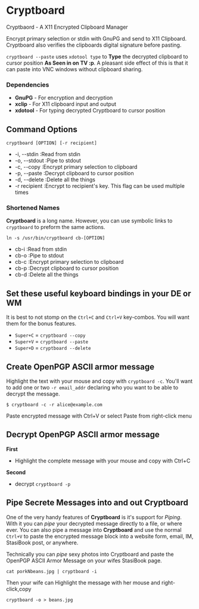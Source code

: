 Cryptboard
==========

Cryptbaord - A X11 Encrypted Clipboard Manager


Encrypt primary selection or stdin with GnuPG and send to X11 Clipboard. Cryptboard also verifies the clipboards digital signature before pasting.

`cryptboard --paste` uses `xdotool type` to **Type** the decrypted clipboard to cursor position **As Seen in on TV :p**. A pleasant side effect of this is that it can paste into VNC windows without clipboard sharing.


### Dependencies


* **GnuPG** - For encryption and decryption
* **xclip** - For X11 clipboard input and output
* **xdotool** - For typing decrypted Cryptboard to cursor position


Command Options
---------------


`cryptboard [OPTION] [-r recipient]`

* -i, --stdin   :Read from stdin
* -o, --stdout  :Pipe to stdout
* -c, --copy    :Encrypt primary selection to clipboard
* -p, --paste   :Decrypt clipboard to cursor position
* -d, --delete  :Delete all the things
* -r  recipient :Encrypt to recipient's key. This flag can be used multiple times


### Shortened Names


**Cryptboard** is a long name. However, you can use symbolic links to `cryptboard` to preform the same actions.


`ln -s /usr/bin/cryptboard cb-[OPTION]`

* cb-i    :Read from stdin
* cb-o    :Pipe to stdout
* cb-c    :Encrypt primary selection to clipboard
* cb-p    :Decrypt clipboard to cursor position
* cb-d    :Delete all the things


Set these useful keyboard bindings in your DE or WM
---------------------------------------------------


It is best to not stomp on the `Ctrl+C` and `Ctrl+V` key-combos. You will want them for the bonus features.


* `Super+C` = `cryptboard --copy`
* `Super+V` = `cryptboard --paste`
* `Super+D` = `cryptboard --delete`


Create OpenPGP ASCII armor message
----------------------------------


Highlight the text with your mouse and copy with `cryptboard -c`. You'll want to add one or two `-r email_addr` declaring who you want to be able to decrypt the message.


    $ cryptboard -c -r alice@example.com


Paste encrypted message with Ctrl+V or select Paste from right-click menu


Decrypt OpenPGP ASCII armor message
-----------------------------------


**First**
* Highlight the complete message with your mouse and copy with Ctrl+C

**Second**
* decrypt `cryptboard -p`


Pipe Secrete Messages into and out Cryptboard
-----------------------------------------------


One of the very handy features of **Cryptboard** is it's support for *Piping*. With it you can *pipe* your decrypted message directly to a file, or where ever. You can also pipe a message into **Cryptboard** and use the normal `Ctrl+V` to paste the encrypted message block into a website form, email, IM, StasiBook post, or anywhere.


Technically you can *pipe* sexy photos into Cryptboard and paste the OpenPGP ASCII Armor Message on your wifes StasiBook page.


    cat porkNbeans.jpg | cryptboard -i


Then your wife can Highlight the message with her mouse and right-click,copy


    cryptboard -o > beans.jpg

